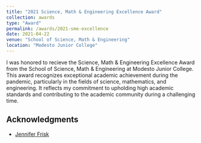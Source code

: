 ```yaml
---
title: "2021 Science, Math & Engineering Excellence Award"
collection: awards
type: "Award"
permalink: /awards/2021-sme-excellence
date: 2021-04-22
venue: "School of Science, Math & Engineering"
location: "Modesto Junior College"
---
```


I was honored to recieve the Science, Math & Engineering Excellence Award from the School of Science, Math & Engineering at Modesto Junior College. This award recognizes exceptional academic achievement during the pandemic, particularly in the fields of science, mathematics, and engineering. It reflects my commitment to upholding high academic standards and contributing to the academic community during a challenging time.

## Acknowledgments
* [Jennifer Frisk](https://www.linkedin.com/in/jennifer-mm-frisk/)
